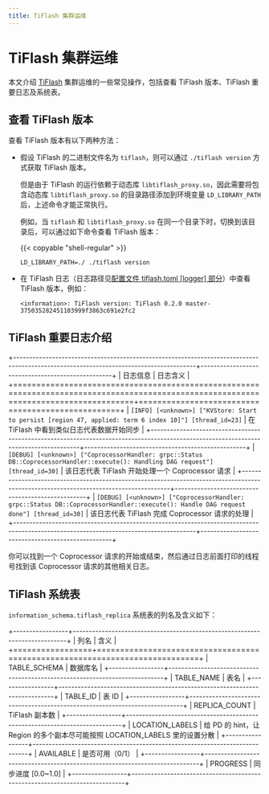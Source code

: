 ```yaml
---
title: TiFlash 集群运维
---
```


# TiFlash 集群运维

本文介绍 [TiFlash](/tiflash/tiflash-overview.md) 集群运维的一些常见操作，包括查看 TiFlash 版本、TiFlash 重要日志及系统表。

## 查看 TiFlash 版本

查看 TiFlash 版本有以下两种方法：

- 假设 TiFlash 的二进制文件名为 `tiflash`，则可以通过 `./tiflash version` 方式获取 TiFlash 版本。

    但是由于 TiFlash 的运行依赖于动态库 `libtiflash_proxy.so`，因此需要将包含动态库 `libtiflash_proxy.so` 的目录路径添加到环境变量 `LD_LIBRARY_PATH` 后，上述命令才能正常执行。

    例如，当 `tiflash` 和 `libtiflash_proxy.so` 在同一个目录下时，切换到该目录后，可以通过如下命令查看 TiFlash 版本：

    {{< copyable "shell-regular" >}}

    ```shell
    LD_LIBRARY_PATH=./ ./tiflash version
    ```

- 在 TiFlash 日志（日志路径见[配置文件 tiflash.toml [logger] 部分](/tiflash/tiflash-configuration.md#配置文件-tiflashtoml)）中查看 TiFlash 版本，例如：

    ```
    <information>: TiFlash version: TiFlash 0.2.0 master-375035282451103999f3863c691e2fc2
    ```

## TiFlash 重要日志介绍

+--------------------------------------------------------------------------------------------------------------------------------------+--------------------------------------------------+
| 日志信息                                                                                                                             | 日志含义                                         |
+======================================================================================================================================+==================================================+
| `[INFO] [<unknown>] ["KVStore: Start to persist [region 47, applied: term 6 index 10]"] [thread_id=23]`                              | 在 TiFlash 中看到类似日志代表数据开始同步        |
+--------------------------------------------------------------------------------------------------------------------------------------+--------------------------------------------------+
| `[DEBUG] [<unknown>] ["CoprocessorHandler: grpc::Status DB::CoprocessorHandler::execute(): Handling DAG request"] [thread_id=30]`    | 该日志代表 TiFlash 开始处理一个 Coprocessor 请求 |
+--------------------------------------------------------------------------------------------------------------------------------------+--------------------------------------------------+
| `[DEBUG] [<unknown>] ["CoprocessorHandler: grpc::Status DB::CoprocessorHandler::execute(): Handle DAG request done"] [thread_id=30]` | 该日志代表 TiFlash 完成 Coprocessor 请求的处理   |
+--------------------------------------------------------------------------------------------------------------------------------------+--------------------------------------------------+

你可以找到一个 Coprocessor 请求的开始或结束，然后通过日志前面打印的线程号找到该 Coprocessor 请求的其他相关日志。

## TiFlash 系统表

`information_schema.tiflash_replica` 系统表的列名及含义如下：

+-----------------+----------------------------------------------------------------------------+
| 列名            | 含义                                                                       |
+=================+============================================================================+
| TABLE_SCHEMA    | 数据库名                                                                   |
+-----------------+----------------------------------------------------------------------------+
| TABLE_NAME      | 表名                                                                       |
+-----------------+----------------------------------------------------------------------------+
| TABLE_ID        | 表 ID                                                                      |
+-----------------+----------------------------------------------------------------------------+
| REPLICA_COUNT   | TiFlash 副本数                                                             |
+-----------------+----------------------------------------------------------------------------+
| LOCATION_LABELS | 给 PD 的 hint，让 Region 的多个副本尽可能按照 LOCATION_LABELS 里的设置分散 |
+-----------------+----------------------------------------------------------------------------+
| AVAILABLE       | 是否可用（0/1）                                                            |
+-----------------+----------------------------------------------------------------------------+
| PROGRESS        | 同步进度 \[0.0\~1.0\]                                                      |
+-----------------+----------------------------------------------------------------------------+
